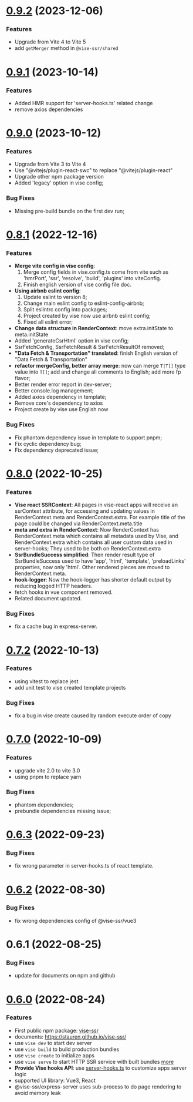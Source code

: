 # [0.9.2](https://github.com/stauren/vise-ssr/tree/v0.9.2) (2023-12-06)
### Features
- Upgrade from Vite 4 to Vite 5
- add `getMerger` method in `@vise-ssr/shared`
# [0.9.1](https://github.com/stauren/vise-ssr/tree/v0.9.1) (2023-10-14)
### Features
- Added HMR support for 'server-hooks.ts' related change
- remove axios dependencies
# [0.9.0](https://github.com/stauren/vise-ssr/tree/v0.9.0) (2023-10-12)
### Features
- Upgrade from Vite 3 to Vite 4
- Use "@vitejs/plugin-react-swc" to replace "@vitejs/plugin-react"
- Upgrade other npm package version
- Added 'legacy' option in vise config;
### Bug Fixes
- Missing pre-build bundle on the first dev run;
# [0.8.1](https://github.com/stauren/vise-ssr/tree/v0.8.1) (2022-12-16)
### Features
- **Merge vite config in vise config**:
  1. Merge config fields in vise.config.ts come from vite such as 'hmrPort', 'ssr', 'resolve', 'build', 'plugins' into viteConfig.
  2. Finish english version of vise config file doc.
- **Using airbnb eslint config**:
  1. Update eslint to version 8;
  2. Change main eslint config to eslint-config-airbnb;
  3. Split eslintrc config into packages;
  4. Project created by vise now use airbnb eslint config;
  5. Fixed all eslint error;
- **Change data structure in RenderContext**: move extra.initState to meta.initState
- Added 'generateCsrHtml' option in vise config;
- SsrFetchConfig, SsrFetchResult & SsrFetchResultOf removed;
- **"Data Fetch & Transportation" translated**: finish English version of "Data Fetch & Transportation"
- **refactor mergeConfig, better array merge**: now can merge `T|T[]` type value into `T[]`; add and change all comments to English; add more fp flavor;
- Better render error report in dev-server;
- Better console.log management;
- Added axios dependency in template;
- Remove core's dependency to axios
- Project create by vise use English now
### Bug Fixes
- Fix phantom dependency issue in template to support pnpm;
- Fix cyclic dependency bug;
- Fix dependency deprecated issue;
# [0.8.0](https://github.com/stauren/vise-ssr/tree/v0.8.0) (2022-10-25)
### Features
- **Vise react SSRContext**: All pages in vise-react apps will receive an ssrContext attribute, for accessing and updating values in RenderContext.meta and RenderContext.extra. For example title of the page could be changed via RenderContext.meta.title
- **meta and extra in RenderContext**: Now RenderContext has RenderContext.meta which contains all metadata used by Vise, and RenderContext.extra which contains all user custom data used in server-hooks; They used to be both on RenderContext.extra
- **SsrBundleSuccess simplified**: Then render result type of SsrBundleSuccess used to have 'app', 'html', 'template', 'preloadLinks' properties, now only 'html'. Other rendered pieces are moved to RenderContext.meta.
- **hook-logger**: Now the hook-logger has shorter default output by reducing logged HTTP headers.
- fetch hooks in vue component removed.
- Related document updated.
### Bug Fixes
- fix a cache bug in express-server.
# [0.7.2](https://github.com/stauren/vise-ssr/tree/v0.7.2) (2022-10-13)
### Features
- using vitest to replace jest
- add unit test to vise created template projects
### Bug Fixes
- fix a bug in vise create caused by random execute order of copy
# [0.7.0](https://github.com/stauren/vise-ssr/tree/v0.7.0) (2022-10-09)
### Features
- upgrade vite 2.0 to vite 3.0
- using pnpm to replace yarn
### Bug Fixes
- phantom dependencies;
- prebundle dependencies missing issue;
# [0.6.3](https://github.com/stauren/vise-ssr/tree/v0.6.3) (2022-09-23)
### Bug Fixes
  - fix wrong parameter in server-hooks.ts of react template.
# [0.6.2](https://github.com/stauren/vise-ssr/tree/v0.6.2) (2022-08-30)
### Bug Fixes
  - fix wrong dependencies config of @vise-ssr/vue3
# 0.6.1 (2022-08-25)
### Bug Fixes
- update for documents on npm and github
# [0.6.0](https://github.com/stauren/vise-ssr/tree/v0.6.0) (2022-08-24)
### Features
- First public npm package: [vise-ssr](https://www.npmjs.com/package/vise-ssr)
- documents: https://stauren.github.io/vise-ssr/
- use `vise dev` to start dev server
- use `vise build` to build production bundles
- use `vise create` to initialize apps
- use `vise serve` to start HTTP SSR service with built bundles [more](https://stauren.github.io/vise-ssr/commandline-tool.html) 
- **Provide Vise hooks API**: use [server-hooks.ts](https://stauren.github.io/vise-ssr/tapable-hooks.html) to customize apps server logic
- supported UI library: Vue3, React
- @vise-ssr/express-server uses sub-process to do page rendering to avoid memory leak
